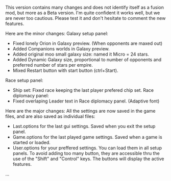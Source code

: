 This version contains many changes and does not identify itself as a fusion mod, but more as a Beta version.
I'm quite confident it works well, but we are never too cautious. Please test it and don't hesitate to comment the new features.

Here are the minor changes:
Galaxy setup panel:
- Fixed lonely Orion in Galaxy preview. (When opponents are maxed out)
- Added Companions worlds in Galaxy preview.
- Added original moo small galaxy size: named it Micro = 24 stars.
- Added Dynamic Galaxy size, proportional to number of opponents and preferred number of stars per empire.
- Mixed Restart button with start button (ctrl+Start).

Race setup panel:
- Ship set: Fixed race keeping the last player prefered chip set.
Race diplomacy panel:
- Fixed overlaping Leader text in Race diplomacy panel. (Adaptive font) 

Here are the major changes:
All the settings are now saved in the game files, and are also saved as individual files:
- Last.options for the last gui settings. Saved when you exit the setup panel.
- Game.options for the last played game settings. Saved when a game is started or loaded.
- User.options for your preffered settings.
You can load them in all setup panels. To avoid adding too many button, they are accessible thru the use of the "Shift" and "Control" keys. The buttons will display the active features.

...